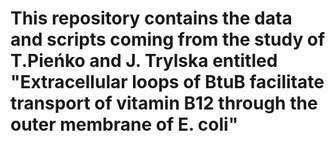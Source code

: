 # This repository contains the data and scripts coming from the study of T.Pieńko and J. Trylska entitled "Extracellular loops of BtuB facilitate transport of vitamin B12 through the outer membrane of E. coli" 
